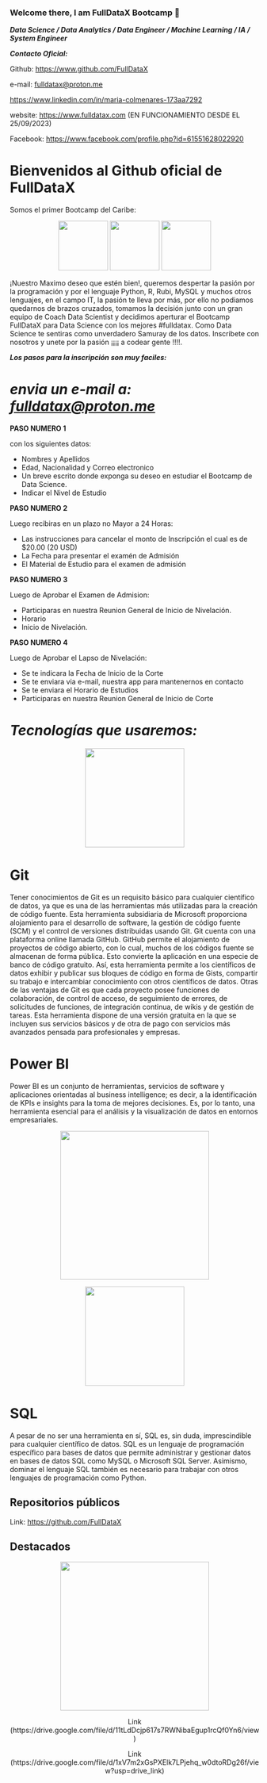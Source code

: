### Welcome there, I am FullDataX Bootcamp 👋
***Data Science / Data Analytics / Data Engineer / Machine Learning / IA / System Engineer***

***Contacto Oficial:*** 

Github: https://www.github.com/FullDataX

e-mail: fulldatax@proton.me

https://www.linkedin.com/in/maria-colmenares-173aa7292

website: https://www.fulldatax.com (EN FUNCIONAMIENTO DESDE EL 25/09/2023)

Facebook: https://www.facebook.com/profile.php?id=61551628022920


# Bienvenidos al Github oficial de FullDataX
Somos el primer Bootcamp del Caribe:
<p align="center">
<img src="https://www.masterdatascienceucm.com/wp-content/uploads/2020/07/data-science-analisis-de-datos.jpg.webp"  height=100>
<img src="https://coursereport-production.imgix.net/uploads/school/logo/1185/original/HENRY_logo.jpg?w=200&h=200&dpr=4&q=23"  height=100>
<img src=https://th.bing.com/th/id/OIP.fC5LEMyoq9p-FQNnthTvFQHaEo?pid=ImgDet&rs=1" height=100>
  
</p>
                                                                                  
¡Nuestro Maximo deseo que estén bien!, queremos despertar la pasión por la programación y por el lenguaje Python, R, Rubi, MySQL y muchos otros lenguajes, en el campo IT, la pasión te lleva por más, por ello no podiamos quedarnos de brazos cruzados, tomamos la decisión junto con un gran equipo de Coach Data Scientist y decidimos aperturar el Bootcamp FullDataX para Data Science con los mejores #fulldatax. Como Data Science te sentiras como unverdadero Samuray de los datos. Inscribete con nosotros y unete por la pasión ¡¡¡¡ a codear gente !!!!.

***Los pasos para la inscripción son muy faciles:***

# *envia un e-mail a: fulldatax@proton.me*

**PASO NUMERO 1**

con los siguientes datos:
- Nombres y Apellidos
- Edad,  Nacionalidad y Correo electronico
- Un breve escrito donde exponga su deseo en estudiar el Bootcamp de Data Science.
- Indicar el Nivel de Estudio


**PASO NUMERO 2**

Luego recibiras en un plazo no Mayor a 24 Horas:
- Las instrucciones para cancelar el monto de Inscripción el cual es de $20.00 (20 USD)
- La Fecha para presentar el examén de Admisión
- El Material de Estudio para el examen de admisión

**PASO NUMERO 3**

Luego de Aprobar el Examen de Admision:
- Participaras en nuestra Reunion General de Inicio de Nivelación.
- Horario
- Inicio de Nivelación.


**PASO NUMERO 4**

Luego de Aprobar el Lapso de Nivelación:
- Se te indicara la Fecha de Inicio de la Corte
- Se te enviara via e-mail, nuestra app para mantenernos en contacto
- Se te enviara el Horario de Estudios
- Participaras en nuestra Reunion General de Inicio de Corte
                                                                                  
# ***Tecnologías que usaremos:***
                                                                                  
<p align="center">
<img src="https://th.bing.com/th/id/R.37af55f62f3c0e82d084c35cf59f5439?rik=D0%2b%2bn6xD4EI3Zw&pid=ImgRaw&r=0" height=200>
 </p> 
                                                                                                             
# Git
                 
Tener conocimientos de Git es un requisito básico para cualquier científico de datos, ya que  es una de las herramientas más utilizadas para la creación de código fuente. Esta herramienta subsidiaria de Microsoft proporciona alojamiento para el desarrollo de software, la gestión de código fuente (SCM) y  el control de versiones distribuidas usando Git. Git cuenta con una plataforma online llamada GitHub. GitHub permite el alojamiento de proyectos de código abierto, con lo cual, muchos de los códigos fuente se almacenan de forma pública. Esto convierte la aplicación en una especie de banco de código gratuito. Así, esta herramienta permite a los científicos de datos exhibir y publicar sus bloques de código en forma de Gists, compartir su trabajo e intercambiar conocimiento con otros científicos de datos. 
Otras de las ventajas de Git es que cada proyecto posee funciones de colaboración, de control de  acceso, de seguimiento de errores, de solicitudes de funciones, de integración continua, de wikis y de gestión de tareas. Esta herramienta dispone de una versión gratuita en la que se incluyen sus servicios básicos y de otra de pago con servicios más avanzados pensada para profesionales y empresas.
                                                                                                                                                                                                                                                                                                                             

# Power BI
                                                                                                         
                                                                                                             
Power BI es un conjunto de herramientas, servicios de software y aplicaciones orientadas al business intelligence; es decir, a la identificación de KPIs e insights para la toma de mejores decisiones. Es, por lo tanto, una herramienta esencial para el análisis y la visualización de datos en entornos empresariales.
                                                                                                         
<p align="center">
<img src="https://tse1.mm.bing.net/th/id/OIP.mkRMvMUnpmVYBAihTr7eBwHaEO?pid=ImgDet&rs=1" height=300>
  </p>   

 
<p align="center">
<img src="https://th.bing.com/th/id/R.a929d9109ee20ac48525f3f2dd34a67b?rik=rwnvFwGodof68g&pid=ImgRaw&r=0" height=200>
 </p>                                                                                                                     
      
                                                                                                         
# SQL
                                                                                                         
                                                                                                         
A pesar de no ser una herramienta en sí, SQL es, sin duda, imprescindible para cualquier científico de datos. SQL es un lenguaje de programación específico para bases de datos que permite administrar y gestionar datos en bases de datos SQL como MySQL o Microsoft SQL Server. Asimismo, dominar el lenguaje SQL también es necesario para trabajar con otros lenguajes de programación como Python. 
                                                                                                         
                                                                                                         
## Repositorios públicos 
      
Link: https://github.com/FullDataX  
                                                                                                         
                                                                                                         
## Destacados

<p align="center"> 
<img src="https://scontent.fccs3-2.fna.fbcdn.net/v/t39.30808-6/381497784_122098179290054267_5337918839232467880_n.jpg?_nc_cat=111&ccb=1-7&_nc_sid=49d041&_nc_ohc=OWzheby6514AX-0Gdxe&_nc_ht=scontent.fccs3-2.fna&oh=00_AfAE1mH0kLHDgQHUhMGfBnM6N2RW17HLa4RT0JkA2c7Gjg&oe=65138A21" height=300>
</p> 
<p align="center"> 
Link (https://drive.google.com/file/d/11tLdDcjp617s7RWNibaEgup1rcQf0Yn6/view)
</p>                                                                    
</p> 
<p align="center"> 
Link (https://drive.google.com/file/d/1xV7m2xGsPXElk7LPjehq_w0dtoRDg26f/view?usp=drive_link)
</p>        


<!--
**FullDataX/FullDataX** is a ✨ _special_ ✨ repository because its `README.md` (this file) appears on your GitHub profile.

Here are some ideas to get you started:

- 🔭 I’m currently working on ...
- 🌱 I’m currently learning ...
- 👯 I’m looking to collaborate on ...
- 🤔 I’m looking for help with ...
- 💬 Ask me about ...
- 📫 How to reach me: ...
- 😄 Pronouns: ...
- ⚡ Fun fact: ...
-->
